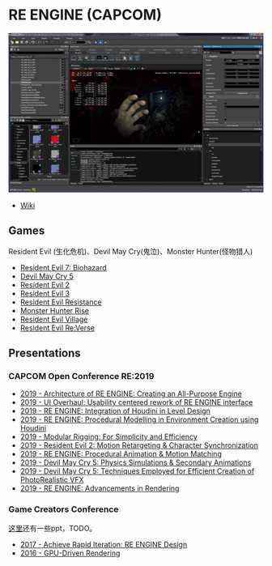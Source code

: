 # RE ENGINE (CAPCOM)

![](images/2021_03_09_re_engine/editor.png)

* [Wiki][1]



## Games

Resident Evil (生化危机)、Devil May Cry(鬼泣)、Monster Hunter(怪物猎人)

* [Resident Evil 7: Biohazard][2]
* [Devil May Cry 5][3]
* [Resident Evil 2][4]
* [Resident Evil 3][5]
* [Resident Evil Resistance][6]
* [Monster Hunter Rise][7]
* [Resident Evil Village][8]
* [Resident Evil Re:Verse][9]



## Presentations

### CAPCOM Open Conference RE:2019

* [2019 - Architecture of RE ENGINE: Creating an All-Purpose Engine][10]
* [2019 - UI Overhaul: Usability centered rework of RE ENGINE interface][11]
* [2019 - RE ENGINE: Integration of Houdini in Level Design][12]
* [2019 - RE ENGINE: Procedural Modelling in Environment Creation using Houdini][13]
* [2019 - Modular Rigging: For Simplicity and Efficiency][14]
* [2019 - Resident Evil 2: Motion Retargeting & Character Synchronization][15]
* [2019 - RE ENGINE: Procedural Animation & Motion Matching][16]
* [2019 - Devil May Cry 5: Physics Simulations & Secondary Animations][17]
* [2019 - Devil May Cry 5: Techniques Employed for Efficient Creation of PhotoRealistic VFX][18]
* [2019 - RE ENGINE: Advancements in Rendering][19]


### Game Creators Conference

[这里][20]还有一些ppt，TODO。

* [2017 - Achieve Rapid Iteration: RE ENGINE Design][21]
* [2016 - GPU-Driven Rendering][22]


[1]:https://residentevil.fandom.com/wiki/RE_Engine
[2]:https://residentevil.fandom.com/wiki/Resident_Evil_7:_Biohazard
[3]:https://devilmaycry.fandom.com/wiki/Devil_May_Cry_5
[4]:https://residentevil.fandom.com/wiki/Resident_Evil_2
[5]:https://residentevil.fandom.com/wiki/Resident_Evil_3
[6]:https://residentevil.fandom.com/wiki/Resident_Evil:_Resistance
[7]:https://monsterhunter.fandom.com/wiki/Monster_Hunter_Rise
[8]:https://residentevil.fandom.com/wiki/Resident_Evil_Village
[9]:https://residentevil.fandom.com/wiki/Resident_Evil_Re:Verse
[10]:https://www.youtube.com/watch?v=fc3avwM-oTE
[11]:https://www.youtube.com/watch?v=YhnIW2XY_wU
[12]:https://www.youtube.com/watch?v=ABpjD-9FRe0
[13]:https://www.youtube.com/watch?v=Q67T8K8SxHg
[14]:https://www.youtube.com/watch?v=nivB9gIoBx4
[15]:https://www.youtube.com/watch?v=x58JnJJSDYM
[16]:https://www.youtube.com/watch?v=t3KCgZDZ93E
[17]:https://www.youtube.com/watch?v=DQOzMoNaB_U
[18]:https://www.youtube.com/watch?v=7UPc79EMwgk
[19]:https://www.youtube.com/watch?v=Gz0k91MVjys
[20]:https://www.slideshare.net/capcom_rd/
[21]:2021_03_10_achieve_rapid_iteration_re_engine_design.md
[22]:2021_05_27_gpu_driven_rendering.md
